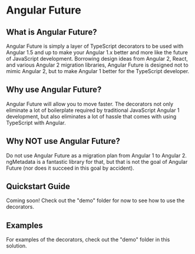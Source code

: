 # Angular Future

## What is Angular Future?

Angular Future is simply a layer of TypeScript decorators to be used with Angular 1.5 and up to make your Angular 1.x better and more like the future of JavaScript development. Borrowing design ideas from Angular 2, React, and various Angular 2 migration libraries, Angular Future is designed not to mimic Angular 2, but to make Angular 1 better for the TypeScript developer.

## Why use Angular Future?

Angular Future will allow you to move faster. The decorators not only eliminate a lot of boilerplate required by traditional JavaScript Angular 1 development, but also eliminates a lot of hassle that comes with using TypeScript with Angular.

## Why NOT use Angular Future?

Do not use Angular Future as a migration plan from Angular 1 to Angular 2. ngMetadata is a fantastic library for that, but that is not the goal of Angular Future (nor does it succeed in this goal by accident). 

## Quickstart Guide

Coming soon! Check out the "demo" folder for now to see how to use the decorators.

## Examples

For examples of the decorators, check out the "demo" folder in this solution.